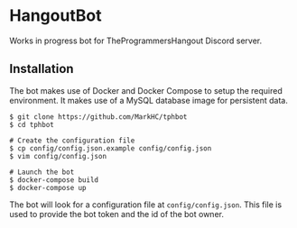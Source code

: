 # HangoutBot

Works in progress bot for TheProgrammersHangout Discord server.

## Installation

The bot makes use of Docker and Docker Compose to setup the required environment. It makes use of a MySQL database image for persistent data.

```console
$ git clone https://github.com/MarkHC/tphbot
$ cd tphbot

# Create the configuration file
$ cp config/config.json.example config/config.json
$ vim config/config.json

# Launch the bot
$ docker-compose build
$ docker-compose up
``` 

The bot will look for a configuration file at `config/config.json`. This file is used to provide the bot token and the id of the bot owner.
